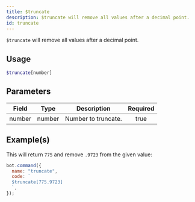 ```yaml
---
title: $truncate
description: $truncate will remove all values after a decimal point.
id: truncate
---
```


`$truncate` will remove all values after a decimal point.

## Usage

```php
$truncate[number]
```

## Parameters

| Field  | Type   | Description         | Required |
| ------ | ------ | ------------------- | :------: |
| number | number | Number to truncate. |   true   |

## Example(s)

This will return `775` and remove `.9723` from the given value:

```javascript
bot.command({
  name: "truncate",
  code: `
  $truncate[775.9723]
  `,
});
```
